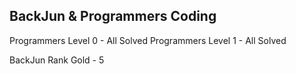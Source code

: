 ## BackJun & Programmers Coding
Programmers Level 0 - All Solved
Programmers Level 1 - All Solved

BackJun Rank Gold   - 5
